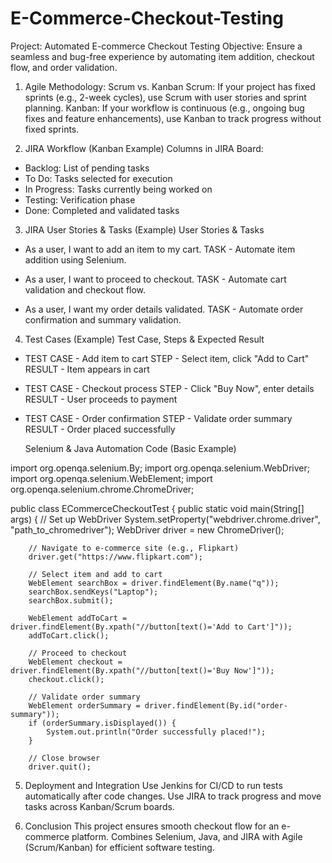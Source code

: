 # E-Commerce-Checkout-Testing

Project: Automated E-commerce Checkout Testing
Objective: Ensure a seamless and bug-free experience by automating item addition, checkout flow, and order validation.

1. Agile Methodology: Scrum vs. Kanban
Scrum: If your project has fixed sprints (e.g., 2-week cycles), use Scrum with user stories and sprint planning.
Kanban: If your workflow is continuous (e.g., ongoing bug fixes and feature enhancements), use Kanban to track progress without fixed sprints.

2. JIRA Workflow (Kanban Example)
Columns in JIRA Board:

* Backlog: List of pending tasks
* To Do: Tasks selected for execution
* In Progress: Tasks currently being worked on
* Testing: Verification phase
* Done: Completed and validated tasks

3. JIRA User Stories & Tasks (Example)
User Stories & Tasks
* As a user, I want to add an item to my cart.	TASK - Automate item addition using Selenium.
  
* As a user, I want to proceed to checkout.	 TASK - Automate cart validation and checkout flow.
  
* As a user, I want my order details validated. TASK -	Automate order confirmation and summary validation.

4. Test Cases (Example)
Test Case,	Steps & 	Expected Result
* TEST CASE - Add item to cart	STEP - Select item, click "Add to Cart"	 RESULT - Item appears in cart
  
* TEST CASE - Checkout process STEP - 	Click "Buy Now", enter details	RESULT - User proceeds to payment
  
* TEST CASE - Order confirmation	STEP - Validate order summary	RESULT - Order placed successfully

   Selenium & Java Automation Code (Basic Example)

import org.openqa.selenium.By;
import org.openqa.selenium.WebDriver;
import org.openqa.selenium.WebElement;
import org.openqa.selenium.chrome.ChromeDriver;

public class ECommerceCheckoutTest {
    public static void main(String[] args) {
        // Set up WebDriver
        System.setProperty("webdriver.chrome.driver", "path_to_chromedriver");
        WebDriver driver = new ChromeDriver();

        // Navigate to e-commerce site (e.g., Flipkart)
        driver.get("https://www.flipkart.com");

        // Select item and add to cart
        WebElement searchBox = driver.findElement(By.name("q"));
        searchBox.sendKeys("Laptop");
        searchBox.submit();
        
        WebElement addToCart = driver.findElement(By.xpath("//button[text()='Add to Cart']"));
        addToCart.click();

        // Proceed to checkout
        WebElement checkout = driver.findElement(By.xpath("//button[text()='Buy Now']"));
        checkout.click();

        // Validate order summary
        WebElement orderSummary = driver.findElement(By.id("order-summary"));
        if (orderSummary.isDisplayed()) {
            System.out.println("Order successfully placed!");
        }

        // Close browser
        driver.quit();

5. Deployment and Integration
Use Jenkins for CI/CD to run tests automatically after code changes.
Use JIRA to track progress and move tasks across Kanban/Scrum boards.

6. Conclusion
This project ensures smooth checkout flow for an e-commerce platform.
Combines Selenium, Java, and JIRA with Agile (Scrum/Kanban) for efficient software testing.
